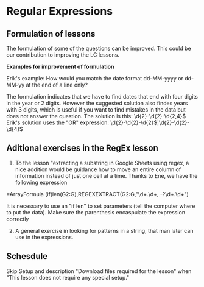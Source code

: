 # Regular Expressions

## Formulation of lessons

The formulation of some of the questions can be improved. This could be our contribution to improving the LC lessons.

**Examples for improvement of formulation**

Erik's example: How would you match the date format dd-MM-yyyy or dd-MM-yy at the end of a line only?

The formulation indicates that we have to find dates that end with four digits in the year or 2 digits. However the suggested
solution also findes years with 3 digits, which is useful if you want to find mistakes in the data but does not answer the question.
The solution is this: \d{2}-\d{2}-\d{2,4}$
Erik's solution uses the "OR" expression: \d{2}-\d{2}-\d{2}$|\d{2}-\d{2}-\d{4}$


## Aditional exercises in the RegEx lesson

1. To the lesson "extracting a substring in Google Sheets using regex, a nice addition would be guidance how to move an entire 
column of information instead of just one cell at a time. Thanks to Ene, we have the following expression

=ArrayFormula (if(len(G2:G),REGEXEXTRACT(G2:G,"\d+\.\d+, -?\d+\.\d+")

It is necessary to use an "if len" to set parameters \(tell the computer where to put the data).
Make sure the parenthesis encaspulate the expression correctly

2. A general exercise in looking for patterns in a string, that man later can use in the expressions.

## Schesdule

Skip Setup and description "Download files required for the lesson" when "This lesson does not require any special setup."

